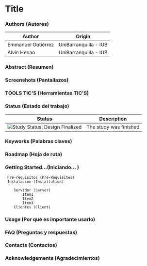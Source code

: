 Title 
=================

### Authors (Autores)

| Author                | Origin                               |
| --------------------- | ------------------------------------ |
| Emmanuel Gutiérrez    | UniBarranquilla - IUB                |
| Alvin Henao           | UniBarranquilla - IUB                |

### Abstract (Resumen)

### Screenshots (Pantallazos)

### TOOLS TIC'S (Herramientas TIC'S)

### Status (Estado del trabajo)

| Status            | Description                          |
| ----------------- | ------------------------------------ |
| <img src="https://img.shields.io/badge/Study%20Status-Design%20Finalized-brightgreen.svg" alt="Study Status: Design Finalized"> | The study was finished | 

### Keyworks (Palabras claves)

### Roadmap (Hoja de ruta)

### Getting Started...(Iniciando... )
	
	 Pre-requisitos (Pre-Requisites)
	 Instalación (Installation)

		Servidor (Server)
			Item1
			Item2
			Item3
		Clientes (Client)

### Usage (Por qué es importante usarlo)

### FAQ (Preguntas y respuestas)

### Contacts (Contactos)

### Acknowledgements (Agradecimientos)
